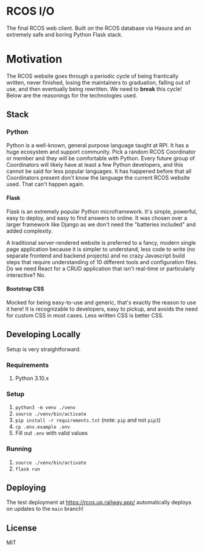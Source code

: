 # RCOS I/O

The final RCOS web client. Built on the RCOS database via Hasura and an extremely safe and boring Python Flask stack.

# Motivation

The RCOS website goes through a periodic cycle of being frantically written, never finished, losing the maintainers to graduation, falling out of use, and then eventually being rewritten. We need to **break** this cycle! Below are the reasonings for the technologies used.

## Stack

### Python

Python is a well-known, general purpose language taught at RPI. It has a huge ecosystem and support community. Pick a random RCOS Coordinator or member and they will be comfortable with Python. Every future group of Coordinators will likely have at least a few Python developers, and this cannot be said for less popular languages. It has happened before that all Coordinators present don't know the language the current RCOS website used. That can't happen again.

#### Flask

Flask is an extremely popular Python microframework. It's simple, powerful, easy to deploy, and easy to find answers to online. It was chosen over a larger framework like Django as we don't need the "batteries included" and added complexity.

A traditional server-rendered website is preferred to a fancy, modern single page application because it is simpler to understand, less code to write (no separate frontend and backend projects) and no crazy Javascript build steps that require understanding of 10 different tools and configuration files. Do we need React for a CRUD application that isn't real-time or particularly interactive? No.

#### Bootstrap CSS

Mocked for being easy-to-use and generic, that's exactly the reason to use it here! It is recognizable to developers, easy to pickup, and avoids the need for custom CSS in most cases. Less written CSS is better CSS.

## Developing Locally

Setup is very straightforward.

### Requirements
1. Python 3.10.x

### Setup

1. `python3 -m venv ./venv`
2. `source ./venv/bin/activate`
3. `pip install -r requirements.txt` (note: `pip` and not `pip3`)
4. `cp .env.example .env`
5. Fill out `.env` with valid values

### Running

1. `source ./venv/bin/activate`
2. `flask run`

## Deploying

The test deployment at https://rcos.up.railway.app/ automatically deploys on updates to the `main` branch!
## License

MIT